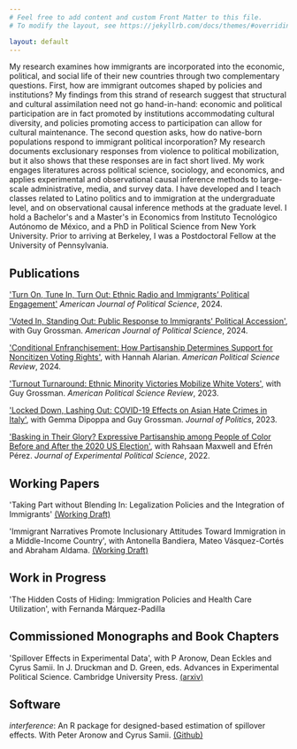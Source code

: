 ```yaml
---
# Feel free to add content and custom Front Matter to this file.
# To modify the layout, see https://jekyllrb.com/docs/themes/#overriding-theme-defaults

layout: default
---
```


My research examines how immigrants are incorporated into the economic, political, and social life of their new countries through two complementary questions. First, how are immigrant outcomes shaped by policies and institutions? My findings from this strand of research suggest that structural and cultural assimilation need not go hand-in-hand: economic and political participation are in fact promoted by institutions accommodating cultural diversity, and policies promoting access to participation can allow for cultural maintenance. The second question asks, how do native-born populations respond to immigrant political incorporation? My research documents exclusionary responses from violence to political mobilization, but it also shows that these responses are in fact short lived. My work engages literatures across political science, sociology, and economics, and applies experimental and observational causal inference methods to large-scale administrative, media, and survey data. I have developed and I teach classes related to Latino politics and to immigration at the undergraduate level, and on observational causal inference methods at the graduate level. I hold a Bachelor's and a Master's in Economics from Instituto Tecnológico Autónomo de México, and a PhD in Political Science from New York University. Prior to arriving at Berkeley, I was a Postdoctoral Fellow at the University of Pennsylvania.

## Publications

<a href="https://onlinelibrary.wiley.com/doi/10.1111/ajps.12911?af=R" rel="nofollow">'Turn On, Tune In, Turn Out: Ethnic Radio and Immigrants’ Political Engagement'</a> *American Journal of Political Science*, 2024.

<a href="https://onlinelibrary.wiley.com/doi/10.1111/ajps.12877" rel="nofollow">'Voted In, Standing Out: Public Response to Immigrants' Political Accession'</a>, with Guy Grossman. *American Journal of Political Science*, 2024.

<a href="https://www.cambridge.org/core/journals/american-political-science-review/article/conditional-enfranchisement-how-partisanship-determines-support-for-noncitizen-voting-rights/30A9899F69BDEDDFF502D19B12E98D3C" rel="nofollow">'Conditional Enfranchisement: How Partisanship Determines Support for Noncitizen Voting Rights'</a>, with Hannah Alarian. *American Political Science Review*, 2024.

<a href="https://www.cambridge.org/core/journals/american-political-science-review/article/turnout-turnaround-ethnic-minority-victories-mobilize-white-voters/2691D0ED674802DF7A9A71FA49A5A807" rel="nofollow">'Turnout Turnaround: Ethnic Minority Victories Mobilize White Voters'</a>, with Guy Grossman. *American Political Science Review*, 2023.

<a href="https://www.journals.uchicago.edu/doi/10.1086/722346" rel="nofollow">'Locked Down, Lashing Out: COVID-19 Effects on Asian Hate Crimes in Italy'</a>, with Gemma Dipoppa and Guy Grossman. *Journal of Politics*, 2023.

<a href="https://www.cambridge.org/core/journals/journal-of-experimental-political-science/article/basking-in-their-glory-expressive-partisanship-among-people-of-color-before-and-after-the-2020-us-election/F65BF2E00E0AFF233AC7D17E413E2665" rel="nofollow">'Basking in Their Glory? Expressive Partisanship among People of Color Before and After the 2020 US Election'</a>, with Rahsaan Maxwell and Efrén Pérez. *Journal of Experimental Political Science*, 2022.

## Working Papers
'Taking Part without Blending In: Legalization Policies and the Integration of Immigrants'
<a href="https://drive.google.com/file/d/1YxTY0RCve3UC75b08twibr0XiZay8Cay/view?usp=sharing" rel="nofollow">(Working Draft)</a>

'Immigrant Narratives Promote Inclusionary Attitudes Toward Immigration in a Middle-Income Country', with Antonella Bandiera, Mateo Vásquez-Cortés and Abraham Aldama. <a href="https://osf.io/preprints/osf/xzhwv" rel="nofollow">(Working Draft)</a>

## Work in Progress
'The Hidden Costs of Hiding: Immigration Policies and Health Care Utilization', with Fernanda Márquez-Padilla

## Commissioned Monographs and Book Chapters
'Spillover Effects in Experimental Data', with P Aronow, Dean Eckles and Cyrus Samii. In J. Druckman and D. Green, eds. Advances in Experimental Political Science. Cambridge University Press.
<a href="https://arxiv.org/abs/2001.05444" rel="nofollow">(arxiv)</a>

## Software
*interference*: An R package for designed-based estimation of spillover effects. With Peter Aronow and Cyrus Samii.
<a href="https://github.com/szonszein/interference" rel="nofollow">(Github)</a>